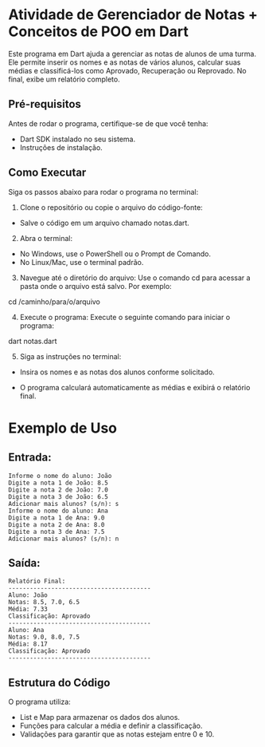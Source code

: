 # Atividade de Gerenciador de Notas +  Conceitos de POO em Dart

Este programa em Dart ajuda a gerenciar as notas de alunos de uma turma. Ele permite inserir os nomes e as notas de vários alunos, calcular suas médias e classificá-los como Aprovado, Recuperação ou Reprovado. No final, exibe um relatório completo.

## Pré-requisitos
Antes de rodar o programa, certifique-se de que você tenha:

- Dart SDK instalado no seu sistema.
- Instruções de instalação.

## Como Executar
Siga os passos abaixo para rodar o programa no terminal:

1. Clone o repositório ou copie o arquivo do código-fonte:

- Salve o código em um arquivo chamado notas.dart.

2. Abra o terminal:

- No Windows, use o PowerShell ou o Prompt de Comando.
- No Linux/Mac, use o terminal padrão.

3. Navegue até o diretório do arquivo: Use o comando cd para acessar a pasta onde o arquivo está salvo. Por exemplo:

cd /caminho/para/o/arquivo

4. Execute o programa: Execute o seguinte comando para iniciar o programa:

dart notas.dart

5. Siga as instruções no terminal:

- Insira os nomes e as notas dos alunos conforme solicitado.
  
- O programa calculará automaticamente as médias e exibirá o relatório final.

# Exemplo de Uso

## Entrada:

```
Informe o nome do aluno: João
Digite a nota 1 de João: 8.5
Digite a nota 2 de João: 7.0
Digite a nota 3 de João: 6.5
Adicionar mais alunos? (s/n): s
Informe o nome do aluno: Ana
Digite a nota 1 de Ana: 9.0
Digite a nota 2 de Ana: 8.0
Digite a nota 3 de Ana: 7.5
Adicionar mais alunos? (s/n): n
```
## Saída:
```
Relatório Final:
----------------------------------------
Aluno: João
Notas: 8.5, 7.0, 6.5
Média: 7.33
Classificação: Aprovado
----------------------------------------
Aluno: Ana
Notas: 9.0, 8.0, 7.5
Média: 8.17
Classificação: Aprovado
----------------------------------------
```
## Estrutura do Código

 O programa utiliza:

- List e Map para armazenar os dados dos alunos.
- Funções para calcular a média e definir a classificação.
- Validações para garantir que as notas estejam entre 0 e 10.
